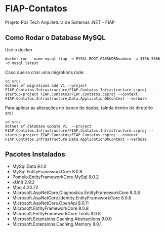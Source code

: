 # FIAP-Contatos
Projeto Pós Tech Arquitetura de Sistemas .NET - FIAP

## Como Rodar o Database MySQL

Use o docker


```shell
docker run --name mysql-fiap -e MYSQL_ROOT_PASSWORD=admin -p 3306:3306 -d mysql:latest
```

Caso queira criar uma migrations rode:
```shell
cd src/
dotnet ef migrations add V1 --project FIAP.Contatos.Infrastructure/FIAP.Contatos.Infrastructure.csproj --startup-project FIAP.Contatos/FIAP.Contatos.csproj --context FIAP.Contatos.Infrastructure.Data.ApplicationDbContext --verbose
```
Para aplicar as alterações no banco de dados, (ainda dentro do diretório src)
```shell
cd src/
dotnet ef database update V1  --project FIAP.Contatos.Infrastructure/FIAP.Contatos.Infrastructure.csproj --startup-project FIAP.Contatos/FIAP.Contatos.csproj --context FIAP.Contatos.Infrastructure.Data.ApplicationDbContext --verbose
```


## Pacotes Instalados
- MySql.Data 9.1.0
- MySql.EntityFrameworkCore 8.0.8
- Pomelo.EntityFrameworkCore.MySql 8.0.2
- xUnit 2.9.2
- Moq 4.20.72
- Microsoft.AspNetCore.Diagnostics.EntityFrameworkCore 8.0.8
- Microsoft.AspNetCore.Identity.EntityFrameworkCore 8.0.8
- Microsoft.AspNetCore.OpenApi 8.0.11
- Microsoft.EntityFrameworkCore 8.0.8
- Microsoft.EntityFrameworkCore.Tools 8.0.8
- Microsoft.Extensions.Caching.Abstractions 9.0.0
- Microsoft.Extensions.Caching.Memory 8.0.1